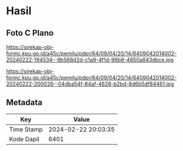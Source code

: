 # Hasil

## Foto C Plano

https://sirekap-obj-formc.kpu.go.id/a45c/pemilu/pdpr/64/09/04/20/14/6409042014002-20240222-194534--9b568d2d-c1a9-4f1d-96b8-4650a843dbce.jpg

https://sirekap-obj-formc.kpu.go.id/a45c/pemilu/pdpr/64/09/04/20/14/6409042014002-20240222-200026--04dba54f-84af-4628-b2bd-8d6b5df84461.jpg


## Metadata

| Key        | Value               |
| ---------- | ------------------- |
| Time Stamp | 2024-02-22 20:03:35 |
| Kode Dapil | 6401                |



